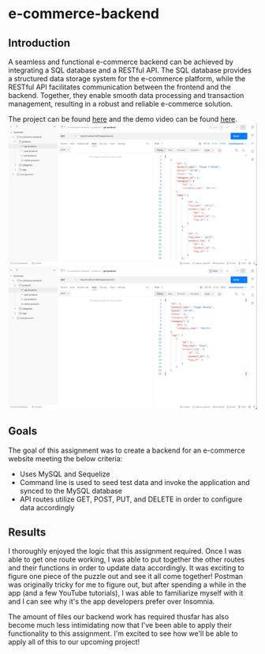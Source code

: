 # e-commerce-backend

## Introduction
A seamless and functional e-commerce backend can be achieved by integrating a SQL database and a RESTful API. The SQL database provides a structured data storage system for the e-commerce platform, while the RESTful API facilitates communication between the frontend and the backend. Together, they enable smooth data processing and transaction management, resulting in a robust and reliable e-commerce solution. 

The project can be found [here](https://github.com/graycodesnu/e-commerce-backend) and the demo video can be found [here](https://watch.screencastify.com/v/mmAdMHdYuMwKfneXa7Vk).
![screenshot](./Develop/assets/getall.png) ![screenshot](Develop/assets/getbyid.png)

## Goals 
The goal of this assignment was to create a backend for an e-commerce website meeting the below criteria:

+ Uses MySQL and Sequelize
+ Command line is used to seed test data and invoke the application and synced to the MySQL database
+ API routes utilize GET, POST, PUT, and DELETE in order to configure data accordingly

## Results 
I thoroughly enjoyed the logic that this assignment required. Once I was able to get one route working, I was able to put together the other routes and their functions in order to update data accordingly. It was exciting to figure one piece of the puzzle out and see it all come together! Postman was originally tricky for me to figure out, but after spending a while in the app (and a few YouTube tutorials), I was able to familiarize myself with it and I can see why it's the app developers prefer over Insomnia.

The amount of files our backend work has required thusfar has also become much less intimidating now that I've been able to apply their functionality to this assignment. I'm excited to see how we'll be able to apply all of this to our upcoming project! 